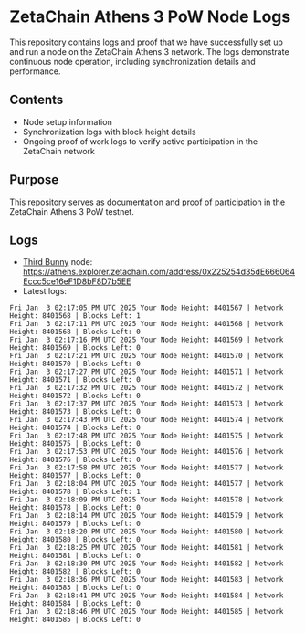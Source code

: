 # ZetaChain Athens 3 PoW Node Logs
This repository contains logs and proof that we have successfully set up and run a node on the ZetaChain Athens 3 network. The logs demonstrate continuous node operation, including synchronization details and performance.

## Contents
- Node setup information
- Synchronization logs with block height details
- Ongoing proof of work logs to verify active participation in the ZetaChain network

## Purpose
This repository serves as documentation and proof of participation in the ZetaChain Athens 3 PoW testnet.

## Logs

- [Third Bunny](https://thirdbunny.xyz/) node: https://athens.explorer.zetachain.com/address/0x225254d35dE666064Eccc5ce16eF1D8bF8D7b5EE
- Latest logs:
```
Fri Jan  3 02:17:05 PM UTC 2025 Your Node Height: 8401567 | Network Height: 8401568 | Blocks Left: 1
Fri Jan  3 02:17:11 PM UTC 2025 Your Node Height: 8401568 | Network Height: 8401568 | Blocks Left: 0
Fri Jan  3 02:17:16 PM UTC 2025 Your Node Height: 8401569 | Network Height: 8401569 | Blocks Left: 0
Fri Jan  3 02:17:21 PM UTC 2025 Your Node Height: 8401570 | Network Height: 8401570 | Blocks Left: 0
Fri Jan  3 02:17:27 PM UTC 2025 Your Node Height: 8401571 | Network Height: 8401571 | Blocks Left: 0
Fri Jan  3 02:17:32 PM UTC 2025 Your Node Height: 8401572 | Network Height: 8401572 | Blocks Left: 0
Fri Jan  3 02:17:37 PM UTC 2025 Your Node Height: 8401573 | Network Height: 8401573 | Blocks Left: 0
Fri Jan  3 02:17:43 PM UTC 2025 Your Node Height: 8401574 | Network Height: 8401574 | Blocks Left: 0
Fri Jan  3 02:17:48 PM UTC 2025 Your Node Height: 8401575 | Network Height: 8401575 | Blocks Left: 0
Fri Jan  3 02:17:53 PM UTC 2025 Your Node Height: 8401576 | Network Height: 8401576 | Blocks Left: 0
Fri Jan  3 02:17:58 PM UTC 2025 Your Node Height: 8401577 | Network Height: 8401577 | Blocks Left: 0
Fri Jan  3 02:18:04 PM UTC 2025 Your Node Height: 8401577 | Network Height: 8401578 | Blocks Left: 1
Fri Jan  3 02:18:09 PM UTC 2025 Your Node Height: 8401578 | Network Height: 8401578 | Blocks Left: 0
Fri Jan  3 02:18:14 PM UTC 2025 Your Node Height: 8401579 | Network Height: 8401579 | Blocks Left: 0
Fri Jan  3 02:18:20 PM UTC 2025 Your Node Height: 8401580 | Network Height: 8401580 | Blocks Left: 0
Fri Jan  3 02:18:25 PM UTC 2025 Your Node Height: 8401581 | Network Height: 8401581 | Blocks Left: 0
Fri Jan  3 02:18:30 PM UTC 2025 Your Node Height: 8401582 | Network Height: 8401582 | Blocks Left: 0
Fri Jan  3 02:18:36 PM UTC 2025 Your Node Height: 8401583 | Network Height: 8401583 | Blocks Left: 0
Fri Jan  3 02:18:41 PM UTC 2025 Your Node Height: 8401584 | Network Height: 8401584 | Blocks Left: 0
Fri Jan  3 02:18:46 PM UTC 2025 Your Node Height: 8401585 | Network Height: 8401585 | Blocks Left: 0
```
